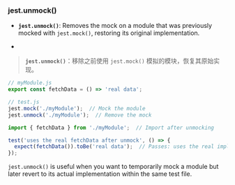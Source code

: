 ### jest.unmock()

- **`jest.unmock()`**: Removes the mock on a module that was previously mocked with `jest.mock()`, restoring its original implementation.

- <audio src="..\..\mp3\__`jest.unmock(.mp3"></audio>

> **`jest.unmock()`**：移除之前使用 `jest.mock()` 模拟的模块，恢复其原始实现。
>
> <audio src="..\..\mp3\`jest.unmock()`.mp3"></audio>

```js
// myModule.js
export const fetchData = () => 'real data';

// test.js
jest.mock('./myModule');  // Mock the module
jest.unmock('./myModule');  // Remove the mock

import { fetchData } from './myModule';  // Import after unmocking

test('uses the real fetchData after unmock', () => {
  expect(fetchData()).toBe('real data');  // Passes: uses the real implementation
});
```

`jest.unmock()` is useful when you want to temporarily mock a module but later revert to its actual implementation within the same test file.